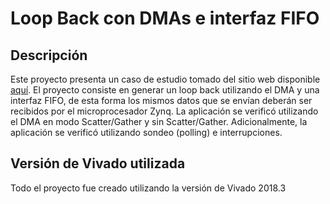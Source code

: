 # Loop Back con DMAs e interfaz FIFO

## Descripción

Este proyecto presenta un caso de estudio tomado del sitio web disponible [aquí](http://www.fpgadeveloper.com/2014/08/using-the-axi-dma-in-vivado.html). El proyecto consiste en generar un loop back utilizando el DMA y una interfaz FIFO, de esta forma los mismos datos que se envían deberán ser recibidos por el microprocesador Zynq. La aplicación se verificó utilizando el DMA en modo Scatter/Gather y sin Scatter/Gather. Adicionalmente, la aplicación se verificó utilizando sondeo (polling) e interrupciones.

## Versión de Vivado utilizada

Todo el proyecto fue creado utilizando la versión de Vivado 2018.3


